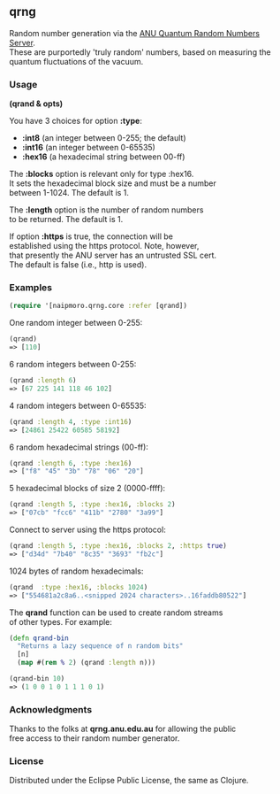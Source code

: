 ## qrng

Random number generation via the [ANU Quantum Random Numbers Server](http://qrng.anu.edu.au/index.php).  
These are purportedly 'truly random' numbers, based on measuring the  
quantum fluctuations of the vacuum.

### Usage

**(qrand & opts)**

You have 3 choices for option **:type**:  
* __:int8__   (an integer between 0-255; the default)  
* __:int16__   (an integer between 0-65535)  
* __:hex16__   (a hexadecimal string between 00-ff)  
  
The **:blocks** option is relevant only for type :hex16.  
It sets the hexadecimal block size and must be a number  
between 1-1024. The default is 1.

The **:length** option is the number of random numbers  
to be returned. The default is 1.

If option **:https** is true, the connection will be  
established using the https protocol. Note, however,  
that presently the ANU server has an untrusted SSL cert.  
The default is false (i.e., http is used).

### Examples

```clj
(require '[naipmoro.qrng.core :refer [qrand])
```

One random integer between 0-255:  

```clj
(qrand)  
=> [110]
```

6 random integers between 0-255:  
 
```clj
(qrand :length 6)  
=> [67 225 141 118 46 102]
```

4 random integers between 0-65535:  

```clj  
(qrand :length 4, :type :int16)  
=> [24861 25422 60585 58192]
```

6 random hexadecimal strings (00-ff):  

```clj  
(qrand :length 6, :type :hex16)  
=> ["f8" "45" "3b" "78" "06" "20"]
```

5 hexadecimal blocks of size 2 (0000-ffff):  
  
```clj
(qrand :length 5, :type :hex16, :blocks 2)  
=> ["07cb" "fcc6" "411b" "2780" "3a99"]
```

Connect to server using the https protocol:  

```clj
(qrand :length 5, :type :hex16, :blocks 2, :https true)  
=> ["d34d" "7b40" "8c35" "3693" "fb2c"]
```

1024 bytes of random hexadecimals:  

```clj
(qrand  :type :hex16, :blocks 1024)  
=> ["554681a2c8a6..<snipped 2024 characters>..16faddb80522"]
```

The **qrand** function can be used to create random streams  
of other types. For example:

```clj
(defn qrand-bin
  "Returns a lazy sequence of n random bits"
  [n]
  (map #(rem % 2) (qrand :length n)))

(qrand-bin 10)
=> (1 0 0 1 0 1 1 1 0 1)
```

### Acknowledgments

Thanks to the folks at **qrng.anu.edu.au** for allowing the public  
free access to their random number generator.

### License

Distributed under the Eclipse Public License, the same as Clojure.